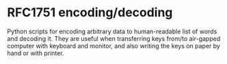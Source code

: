 # RFC1751 encoding/decoding

Python scripts for encoding arbitrary data to human-readable list of words and decoding it. They are useful when transferring keys from/to air-gapped computer with keyboard and monitor, and also writing the keys on paper by hand or with printer.

